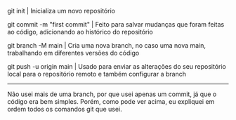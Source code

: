 git init | Inicializa um novo repositório 

git commit -m "first commit" | Feito para salvar mudanças que foram feitas ao código, adicionando ao histórico do repositório

git branch -M main | Cria uma nova branch, no caso uma nova main, trabalhando em diferentes versões do código 

git push -u origin main | Usado para enviar as alterações do seu repositório local para o repositório remoto e também configurar a branch

----------------------

Não usei mais de uma branch, por que usei apenas um commit, já que o código era bem simples. Porém, como pode ver acima, eu expliquei em ordem todos os comandos git que usei.
